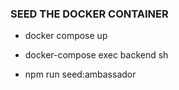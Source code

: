 ### SEED THE DOCKER CONTAINER

- docker compose up

- docker-compose exec backend sh

- npm run seed:ambassador
